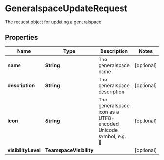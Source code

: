 

# GeneralspaceUpdateRequest

The request object for updating a generalspace

## Properties

| Name | Type | Description | Notes |
|------------ | ------------- | ------------- | -------------|
|**name** | **String** | The generalspace name |  [optional] |
|**description** | **String** | The generalspace description |  [optional] |
|**icon** | **String** | The generalspace icon as a UTF8-encoded Unicode symbol, e.g. 🚀 |  [optional] |
|**visibilityLevel** | **TeamspaceVisibility** |  |  [optional] |



